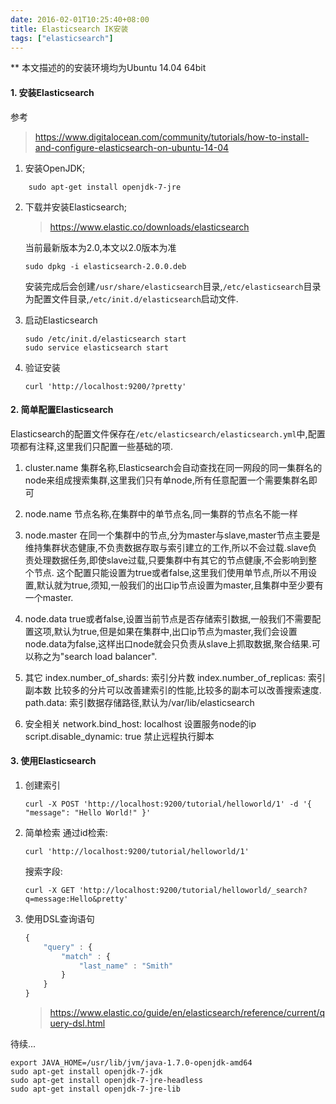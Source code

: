 ```yaml
---
date: 2016-02-01T10:25:40+08:00
title: Elasticsearch IK安装
tags: ["elasticsearch"]
---
```


** 本文描述的的安装环境均为Ubuntu 14.04 64bit

#### 1. 安装Elasticsearch

参考
> https://www.digitalocean.com/community/tutorials/how-to-install-and-configure-elasticsearch-on-ubuntu-14-04

1. 安装OpenJDK;


```shell
    sudo apt-get install openjdk-7-jre
```

2. 下载并安装Elasticsearch;
    > https://www.elastic.co/downloads/elasticsearch
    
    当前最新版本为2.0,本文以2.0版本为准

    ```shell
    sudo dpkg -i elasticsearch-2.0.0.deb
    ```

    安装完成后会创建`/usr/share/elasticsearch`目录,`/etc/elasticsearch`目录为配置文件目录,`/etc/init.d/elasticsearch`启动文件.
3. 启动Elasticsearch

	```shell
    sudo /etc/init.d/elasticsearch start
    sudo service elasticsearch start
    ```

4. 验证安装

    ```shell
    curl 'http://localhost:9200/?pretty'
    ```

#### 2. 简单配置Elasticsearch

Elasticsearch的配置文件保存在`/etc/elasticsearch/elasticsearch.yml`中,配置项都有注释,这里我们只配置一些基础的项.

1. cluster.name
    集群名称,Elasticsearch会自动查找在同一网段的同一集群名的node来组成搜索集群,这里我们只有单node,所有任意配置一个需要集群名即可

2. node.name
	节点名称,在集群中的单节点名,同一集群的节点名不能一样

3. node.master
	在同一个集群中的节点,分为master与slave,master节点主要是维持集群状态健康,不负责数据存取与索引建立的工作,所以不会过载.slave负责处理数据任务,即使slave过载,只要集群中有其它的节点健康,不会影响到整个节点.
    这个配置只能设置为true或者false,这里我们使用单节点,所以不用设置,默认就为true,须知,一般我们的出口ip节点设置为master,且集群中至少要有一个master.

4. node.data
	true或者false,设置当前节点是否存储索引数据,一般我们不需要配置这项,默认为true,但是如果在集群中,出口ip节点为master,我们会设置node.data为false,这样出口node就会只负责从slave上抓取数据,聚合结果.可以称之为"search load balancer".

5. 其它
	index.number_of_shards: 索引分片数
    index.number_of_replicas: 索引副本数
    比较多的分片可以改善建索引的性能,比较多的副本可以改善搜索速度.
    path.data: 索引数据存储路径,默认为/var/lib/elasticsearch

6. 安全相关
    network.bind_host: localhost 设置服务node的ip
    script.disable_dynamic: true 禁止远程执行脚本

#### 3. 使用Elasticsearch

1. 创建索引

	```shell
    curl -X POST 'http://localhost:9200/tutorial/helloworld/1' -d '{ "message": "Hello World!" }'
    ```

2. 简单检索
	通过id检索:

    ```shell
    curl 'http://localhost:9200/tutorial/helloworld/1'
    ```

    搜索字段:

    ```shell
    curl -X GET 'http://localhost:9200/tutorial/helloworld/_search?q=message:Hello&pretty'
    ```

3. 使用DSL查询语句

    ```javascript
    {
        "query" : {
            "match" : {
                "last_name" : "Smith"
            }
        }
    }
    ```

    > https://www.elastic.co/guide/en/elasticsearch/reference/current/query-dsl.html

待续...

```shell
export JAVA_HOME=/usr/lib/jvm/java-1.7.0-openjdk-amd64
sudo apt-get install openjdk-7-jdk
sudo apt-get install openjdk-7-jre-headless
sudo apt-get install openjdk-7-jre-lib
```
